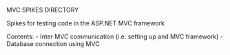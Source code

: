MVC SPIKES DIRECTORY

Spikes for testing code in the ASP.NET MVC framework

Contents:
	- Inter MVC communication (i.e. setting up and MVC framework)
	- Database connection using MVC
